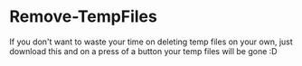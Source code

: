 # Remove-TempFiles
If you don't want to waste your time on deleting temp files on your own, just download this and on a press of a button your temp files will be gone :D
